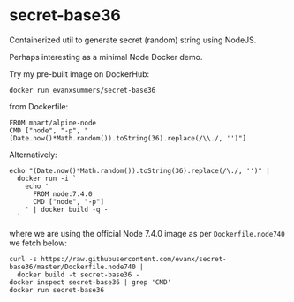 
# secret-base36

Containerized util to generate secret (random) string using NodeJS.

Perhaps interesting as a minimal Node Docker demo.

Try my pre-built image on DockerHub:
```
docker run evanxsummers/secret-base36
```
from Dockerfile:
```
FROM mhart/alpine-node
CMD ["node", "-p", "(Date.now()*Math.random()).toString(36).replace(/\\./, '')"]
```
Alternatively:
```shell
echo "(Date.now()*Math.random()).toString(36).replace(/\./, '')" |
  docker run -i `
    echo '
      FROM node:7.4.0
      CMD ["node", "-p"]
    ' | docker build -q -
  `
```
where we are using the official Node 7.4.0 image as per `Dockerfile.node740` we fetch below:
```shell
curl -s https://raw.githubusercontent.com/evanx/secret-base36/master/Dockerfile.node740 |
  docker build -t secret-base36 -
docker inspect secret-base36 | grep 'CMD'  
docker run secret-base36
```
